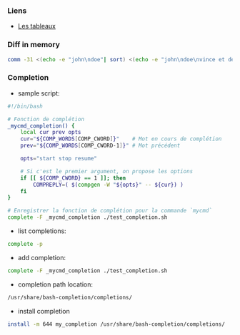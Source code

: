 ### Liens

- [Les tableaux](http://www.ixany.org/fr/articles/introduction-aux-tableaux-en-bash/)


### Diff in memory

```bash
comm -31 <(echo -e "john\ndoe"| sort) <(echo -e "john\ndoe\nvince et des" | sort)     
```


### Completion
- sample script:

```bash
#!/bin/bash

# Fonction de complétion
_mycmd_completion() {
    local cur prev opts
    cur="${COMP_WORDS[COMP_CWORD]}"    # Mot en cours de complétion
    prev="${COMP_WORDS[COMP_CWORD-1]}" # Mot précédent

    opts="start stop resume"

    # Si c'est le premier argument, on propose les options
    if [[ ${COMP_CWORD} == 1 ]]; then
        COMPREPLY=( $(compgen -W "${opts}" -- ${cur}) )
    fi
}

# Enregistrer la fonction de complétion pour la commande `mycmd`
complete -F _mycmd_completion ./test_completion.sh
```

- list completions:  

```bash
complete -p 

```
- add completion:  

```bash
complete -F _mycmd_completion ./test_completion.sh
```

- completion path location:  

```bash
/usr/share/bash-completion/completions/
```

- install completion

```bash
install -m 644 my_completion /usr/share/bash-completion/completions/
```

